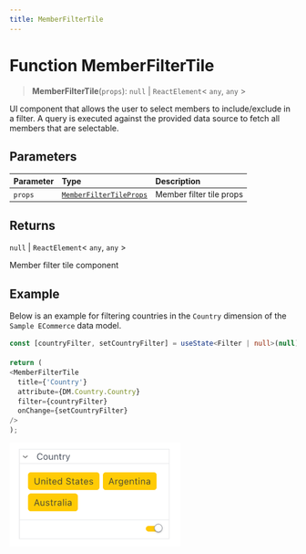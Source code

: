 ```yaml
---
title: MemberFilterTile
---
```


# Function MemberFilterTile

> **MemberFilterTile**(`props`): `null` \| `ReactElement`\< `any`, `any` \>

UI component that allows the user to select members to include/exclude in a
filter. A query is executed against the provided data source to fetch
all members that are selectable.

## Parameters

| Parameter | Type | Description |
| :------ | :------ | :------ |
| `props` | [`MemberFilterTileProps`](../interfaces/interface.MemberFilterTileProps.md) | Member filter tile props |

## Returns

`null` \| `ReactElement`\< `any`, `any` \>

Member filter tile component

## Example

Below is an example for filtering countries in the `Country` dimension of the `Sample ECommerce` data model.
```ts
const [countryFilter, setCountryFilter] = useState<Filter | null>(null);

return (
<MemberFilterTile
  title={'Country'}
  attribute={DM.Country.Country}
  filter={countryFilter}
  onChange={setCountryFilter}
/>
);
```

<img src="../../../img/member-filter-tile-example-1.png" width="300px" />
